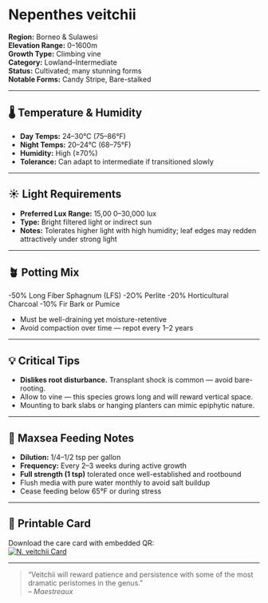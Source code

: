 # Nepenthes veitchii

**Region:** Borneo & Sulawesi  
**Elevation Range:** 0–1600m  
**Growth Type:** Climbing vine  
**Category:** Lowland–Intermediate  
**Status:** Cultivated; many stunning forms  
**Notable Forms:** Candy Stripe, Bare-stalked

---

## 🌡 Temperature & Humidity

- **Day Temps:** 24–30°C (75–86°F)  
- **Night Temps:** 20–24°C (68–75°F)  
- **Humidity:** High (≥70%)  
- **Tolerance:** Can adapt to intermediate if transitioned slowly

---

## ☀️ Light Requirements

- **Preferred Lux Range:** 15,00 0–30,000 lux  
- **Type:** Bright filtered light or indirect sun  
- **Notes:** Tolerates higher light with high humidity; leaf edges may redden attractively under strong light

---

## 🪴 Potting Mix
-50% Long Fiber Sphagnum (LFS)
-2O% Perlite
-20% Horticultural Charcoal
-10% Fir Bark or Pumice
- Must be well-draining yet moisture-retentive
- Avoid compaction over time — repot every 1–2 years

---

## 💡 Critical Tips

- **Dislikes root disturbance.** Transplant shock is common — avoid bare-rooting.
- Allow to vine — this species grows long and will reward vertical space.
- Mounting to bark slabs or hanging planters can mimic epiphytic nature.

---

## 🧪 Maxsea Feeding Notes

- **Dilution:** 1/4–1/2 tsp per gallon  
- **Frequency:** Every 2–3 weeks during active growth  
- **Full strength (1 tsp)** tolerated once well-established and rootbound  
- Flush media with pure water monthly to avoid salt buildup  
- Cease feeding below 65°F or during stress

---

## 📎 Printable Card  
Download the care card with embedded QR:  
[![N. veitchii Card](../N_veitchii_care_card_with_qr.png)](../N_veitchii_care_card_with_qr.png)

---

> “Veitchii will reward patience and persistence with some of the most dramatic peristomes in the genus.”  
> – *Maestreaux*

















